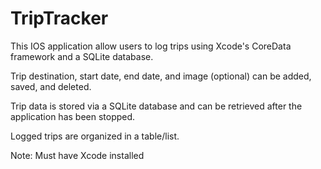 # TripTracker

This IOS application allow users to log trips using Xcode's CoreData framework and a SQLite database.

Trip destination, start date, end date, and image (optional) can be added, saved, and deleted.

Trip data is stored via a SQLite database and can be retrieved after the application has been stopped.

Logged trips are organized in a table/list.

Note: Must have Xcode installed
